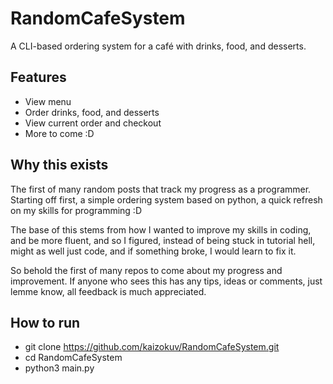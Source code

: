 # RandomCafeSystem

A CLI-based ordering system for a café with drinks, food, and desserts.

## Features
- View menu
- Order drinks, food, and desserts
- View current order and checkout
- More to come :D

## Why this exists
The first of many random posts that track my progress as a programmer. Starting off first, a simple ordering system based on python, a quick refresh on my skills for programming :D

The base of this stems from how I wanted to improve my skills in coding, and be more fluent, and so I figured, instead of being stuck in tutorial hell, might as well just code, and if something broke, I would learn to fix it.

So behold the first of many repos to come about my progress and improvement. If anyone who sees this has any tips, ideas or comments, just lemme know, all feedback is much appreciated.

## How to run
- git clone https://github.com/kaizokuv/RandomCafeSystem.git
- cd RandomCafeSystem
- python3 main.py